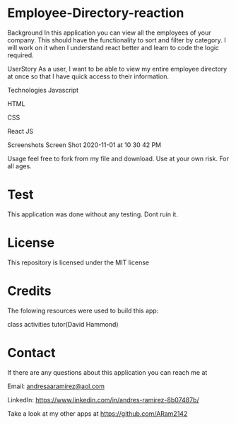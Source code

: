 # Employee-Directory-reaction

Background
In this application you can view all the employees of your company. This should have the functionality to sort and filter by category. I will work on it when I understand react better and learn to code the logic required.

UserStory
As a user, I want to be able to view my entire employee directory at once so that I have quick access to their information.

Technologies
Javascript

HTML

CSS

React JS

Screenshots
Screen Shot 2020-11-01 at 10 30 42 PM

Usage
feel free to fork from my file and download. Use at your own risk. For all ages.

# Test
This application was done without any testing. Dont ruin it.

# License
This repository is licensed under the MIT license

# Credits
The folowing resources were used to build this app:

class activities tutor(David Hammond)

# Contact
If there are any questions about this application you can reach me at

Email: andresaaramirez@aol.com

LinkedIn: https://www.linkedin.com/in/andres-ramirez-8b07487b/

Take a look at my other apps at https://github.com/ARam2142